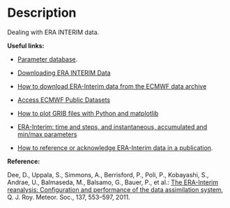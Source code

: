 # Description

Dealing with ERA INTERIM data.

**Useful links:**

 - [Parameter database](https://apps.ecmwf.int/codes/grib/param-db).

 - [Downloading ERA INTERIM Data](https://retostauffer.org/code/Download-ERA-INTERIM/)

 - [How to download ERA-Interim data from the ECMWF data archive](https://confluence.ecmwf.int/display/CKB/How+to+download+ERA-Interim+data+from+the+ECMWF+data+archive)

 - [Access ECMWF Public Datasets](https://confluence.ecmwf.int//display/WEBAPI/Access+ECMWF+Public+Datasets#AccessECMWFPublicDatasets-key)

 - [How to plot GRIB files with Python and matplotlib](https://confluence.ecmwf.int/display/CKB/How+to+plot+GRIB+files+with+Python+and+matplotlib)

 - [ERA-Interim: time and steps, and instantaneous, accumulated and min/max parameters](https://confluence.ecmwf.int/pages/viewpage.action?pageId=56658233)

 - [How to reference or acknowledge ERA-Interim data in a publication](https://confluence.ecmwf.int/display/CKB/How+to+reference+or+acknowledge+ERA-Interim+data+in+a+publication).

**Reference:**

Dee, D., Uppala, S., Simmons, A., Berrisford, P., Poli, P., Kobayashi, S., Andrae, U., Balmaseda, M., Balsamo, G., Bauer, P., et al.: [The ERA-Interim reanalysis: Configuration and performance of the data assimilation system](https://rmets.onlinelibrary.wiley.com/doi/10.1002/qj.828), Q. J. Roy. Meteor. Soc., 137, 553–597, 2011.
